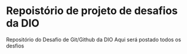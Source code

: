 # Repoistório de projeto de desafios da DIO
Repositório do Desafio de Git/Github da DIO
Aqui será postado todos os desfios